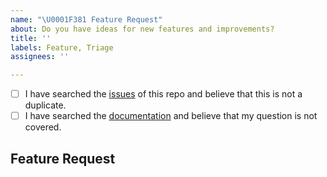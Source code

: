 ```yaml
---
name: "\U0001F381 Feature Request"
about: Do you have ideas for new features and improvements?
title: ''
labels: Feature, Triage
assignees: ''

---
```


<!--
  Hi there! Thank you for wanting to make Poetry better.

  Before you submit this; let's make sure of a few things.
  Please make sure the following boxes are ticked if they are correct.
  If not, please try and fulfill these first.
-->

<!-- Checked checkbox should look like this: [x] -->
- [ ] I have searched the [issues](https://github.com/python-poetry/poetry/issues) of this repo and believe that this is not a duplicate.
- [ ] I have searched the [documentation](https://python-poetry.org/docs/) and believe that my question is not covered.

## Feature Request
<!-- Now feel free to write your idea for improvement. Thanks again 🙌 ❤️ -->